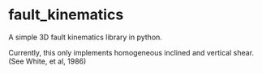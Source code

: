 fault_kinematics
================

A simple 3D fault kinematics library in python.

Currently, this only implements homogeneous inclined and vertical shear. (See White, et al, 1986)


